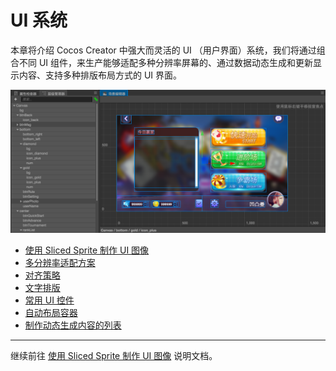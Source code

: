 # UI 系统

本章将介绍 Cocos Creator 中强大而灵活的 UI （用户界面）系统，我们将通过组合不同 UI 组件，来生产能够适配多种分辨率屏幕的、通过数据动态生成和更新显示内容、支持多种排版布局方式的 UI 界面。

<a href="index/ui_cover.png"><img src="index/ui_cover.png" alt="ui cover"></a>

- [使用 Sliced Sprite 制作 UI 图像](sliced-sprite.md)
- [多分辨率适配方案](multi-resolution.md)
- [对齐策略](widget-align.md)
- [文字排版](label-layout.md)
- [常用 UI 控件](ui-components.md)
- [自动布局容器](auto-layout.md)
- [制作动态生成内容的列表](list-with-data.md)

<hr>

继续前往 [使用 Sliced Sprite 制作 UI 图像](sliced-sprite.md) 说明文档。

